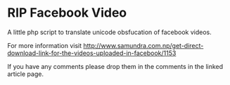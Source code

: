 RIP Facebook Video
==================

A little php script to translate unicode obsfucation of facebook videos.

For more information visit
<a href="http://www.samundra.com.np/get-direct-download-link-for-the-videos-uploaded-in-facebook/1153">http://www.samundra.com.np/get-direct-download-link-for-the-videos-uploaded-in-facebook/1153<a/>

If you have any comments please drop them in the comments in the linked article page.
